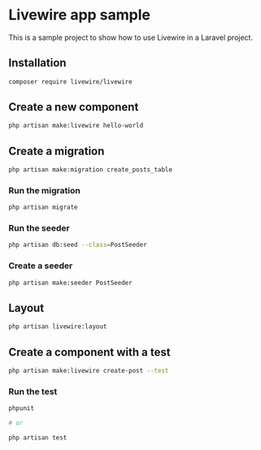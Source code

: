 # Livewire app sample

This is a sample project to show how to use Livewire in a Laravel project.

## Installation

```bash
composer require livewire/livewire
```

## Create a new component

```bash
php artisan make:livewire hello-world
```

## Create a migration

```bash
php artisan make:migration create_posts_table
```

### Run the migration

```bash
php artisan migrate
```

### Run the seeder

```bash
php artisan db:seed --class=PostSeeder
```

### Create a seeder

```bash
php artisan make:seeder PostSeeder
```

## Layout

```bash
php artisan livewire:layout
```

## Create a component with a test

```bash
php artisan make:livewire create-post --test
```

### Run the test

```bash
phpunit

# or

php artisan test
```
